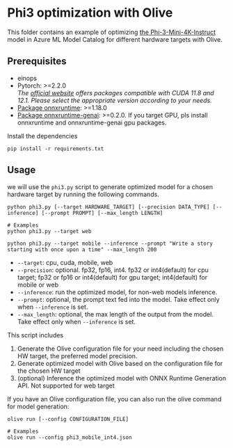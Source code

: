 # Phi3 optimization with Olive
This folder contains an example of optimizing [the Phi-3-Mini-4K-Instruct](https://ai.azure.com/explore/models/Phi-3-mini-4k-instruct/version/5/registry/azureml?tid=72f988bf-86f1-41af-91ab-2d7cd011db47) model in Azure ML Model Catalog for different hardware targets with Olive. 


## Prerequisites
* einops
* Pytorch: >=2.2.0 \
  _The [official website](https://pytorch.org/) offers packages compatible with CUDA 11.8 and 12.1. Please select the appropriate version according to your needs._
* [Package onnxruntime](https://onnxruntime.ai/docs/install/#inference-install-table-for-all-languages): >=1.18.0
* [Package onnxruntime-genai](https://github.com/microsoft/onnxruntime-genai): >=0.2.0. If you target GPU, pls install onnxruntime and onnxruntime-genai gpu packages. 

Install the dependencies
```
pip install -r requirements.txt
```

## Usage
we will use the `phi3.py` script to generate optimized model for a chosen hardware target by running the following commands.

```
python phi3.py [--target HARDWARE_TARGET] [--precision DATA_TYPE] [--inference] [--prompt PROMPT] [--max_length LENGTH]

# Examples
python phi3.py --target web

python phi3.py --target mobile --inference --prompt "Write a story starting with once upon a time" --max_length 200
```

- `--target`: cpu, cuda, mobile, web
- `--precision`: optional. fp32, fp16, int4. fp32 or int4(default) for cpu target; fp32 or fp16 or int4(default) for gpu target; int4(default) for mobile or web
- `--inference`: run the optimized model, for non-web models inference.
- `--prompt`: optional, the prompt text fed into the model. Take effect only when `--inference` is set.
- `--max_length`: optional, the max length of the output from the model. Take effect only when `--inference` is set.


This script includes 
1. Generate the Olive configuration file for your need including the chosen HW target, the preferred model precision. 
2. Generate optimized model with Olive based on the configuration file for the chosen HW target
3. (optional) Inference the optimized model with ONNX Runtime Generation API. Not supported for web target 


If you have an Olive configuration file, you can also run the olive command for model generation:
```
olive run [--config CONFIGURATION_FILE]

# Examples
olive run --config phi3_mobile_int4.json
```
